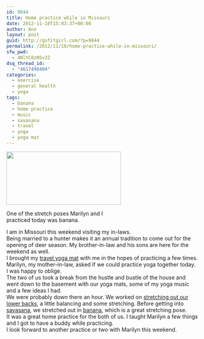 ```yaml
---
id: 9844
title: Home practice while in Missouri
date: 2012-11-10T15:03:37+00:00
author: Ann
layout: post
guid: http://gofitgirl.com/?p=9844
permalink: /2012/11/10/home-practice-while-in-missouri/
sfw_pwd:
  - 4NlYC8zN5v3Z
dsq_thread_id:
  - "4617498494"
categories:
  - exercise
  - general health
  - yoga
tags:
  - banana
  - home practice
  - music
  - savasana
  - travel
  - yoga
  - yoga mat
---
```

<div id="attachment_9845" style="width: 310px" class="wp-caption alignleft">
  <a href="http://gofitgirl.com/?attachment_id=9845" rel="attachment wp-att-9845"><img class="size-medium wp-image-9845" title="banana" src="http://gofitgirl.com/wp-content/uploads/2012/11/banana-e1352584623799-300x139.jpg" alt="" width="300" height="139" /></a>
  
  <p class="wp-caption-text">
    One of the stretch poses Marilyn and I practiced today was banana.
  </p>
</div>

  
I am in Missouri this weekend visiting my in-laws.  
Being married to a hunter makes it an annual tradition to come out for the opening of deer season. My brother-in-law and his sons are here for the weekend as well.  
I brought my [travel yoga mat](http://www.amazon.com/Manduka-Superlite-Folding-Travel-Brilliant/dp/B0090K281U/ref=sr_1_7?ie=UTF8&qid=1352584061&sr=8-7&keywords=manduka+travel+yoga+mat) with me in the hopes of practicing a few times.  
Marilyn, my mother-in-law, asked if we could practice yoga together today.  
I was happy to oblige.  
The two of us took a break from the hustle and bustle of the house and went down to the basement with our yoga mats, some of my yoga music and a few ideas I had.  
We were probably down there an hour. We worked on [stretching out our lower backs](http://gofitgirl.com/blog/wp-content/uploads/2011/09/yogacards1.jpg), a little balancing and some stretching. Before getting into [savasana](http://www.yogajournal.com/poses/482), we stretched out in [banana](http://www.yinyoga.com/ys2_2.0_asanas_bananasana.php), which is a great stretching pose.  
It was a great home practice for the both of us. I taught Marilyn a few things and I got to have a buddy while practicing.  
I look forward to another practice or two with Marilyn this weekend.